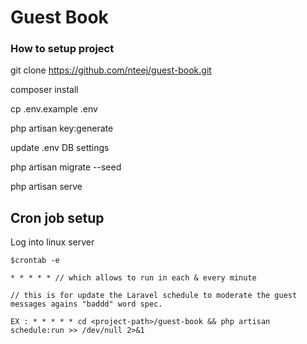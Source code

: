 

# Guest Book

### How to setup project

git clone https://github.com/nteej/guest-book.git

composer install

cp .env.example .env

php artisan key:generate

update .env DB settings

php artisan migrate --seed

php artisan serve

## Cron job setup

Log into linux server

```
$crontab -e

* * * * * // which allows to run in each & every minute

// this is for update the Laravel schedule to moderate the guest messages agains "baddd" word spec.

EX : * * * * * cd <project-path>/guest-book && php artisan schedule:run >> /dev/null 2>&1
